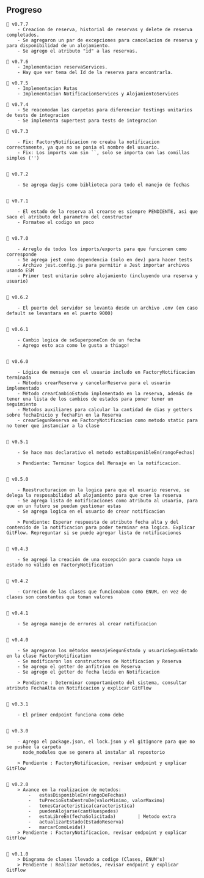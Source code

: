 ## Progreso
    
    🔳 v0.7.7
        - Creacion de reserva, historial de reservas y delete de reserva completados.
        - Se agregaron un par de excepciones para cancelacion de reserva y para disponibilidad de un alojamiento.
        - Se agrego el atributo "id" a las reservas.

    🔳 v0.7.6
        - Implementacion reservaServices. 
        - Hay que ver tema del Id de la reserva para encontrarla.

    🔳 v0.7.5
        - Implementacion Rutas
        - Implementacion NotificacionServices y AlojamientoServices

    🔳 v0.7.4
        - Se reacomodan las carpetas para diferenciar testings unitarios de tests de integracion
        - Se implementa supertest para tests de integracion

    🔳 v0.7.3

        - Fix: FactoryNotificacion no creaba la notificacion correctamente, ya que no se ponia el nombre del usuario.
        - Fix: Los imports van sin ``, solo se importa con las comillas simples ('')


    🔳 v0.7.2

        - Se agrega dayjs como biblioteca para todo el manejo de fechas


    🔳 v0.7.1

        - El estado de la reserva al crearse es siempre PENDIENTE, asi que saco el atributo del parametro del constructor
        - Formateo el codigo un poco


    🔳 v0.7.0

        - Arreglo de todos los imports/exports para que funcionen como corresponde
        - Se agrega jest como dependencia (solo en dev) para hacer tests
        - Archivo jest.config.js para permitir a Jest importar archivos usando ESM
        - Primer test unitario sobre alojamiento (incluyendo una reserva y usuario)


    🔳 v0.6.2

        - El puerto del servidor se levanta desde un archivo .env (en caso default se levantara en el puerto 9000)


    🔳 v0.6.1

        - Cambio logica de seSuperponeCon de un fecha
        - Agrego esto aca como le gusta a thiago!


    🔳 v0.6.0

        - Lógica de mensaje con el usuario includo en FactoryNotificacion terminada
        - Métodos crearReserva y cancelarReserva para el usuario implementado
        - Método crearCambioEstado implementado en la reserva, además de tener una lista de los cambios de estados para poner tener un seguimiento
        - Metodos auxiliares para calcular la cantidad de dias y getters sobre fechaInicio y fechaFin en la Reserva
        - crearSegunReserva en FactoryNotificacion como metodo static para no tener que instanciar a la clase


    🔳 v0.5.1

        - Se hace mas declarativo el metodo estaDisponibleEn(rangoFechas)

        > Pendiente: Terminar logica del Mensaje en la notificacion.

    
    🔳 v0.5.0

        - Reestructuracion en la logica para que el usuario reserve, se delega la resposabilidad al alojamiento para que cree la reserva
        - Se agrega lista de notificaciones como atributo al usuario, para que en un futuro se puedan gestionar estas
        - Se agrega logica en el usuario de crear notificacion

        > Pendiente: Esperar respuesta de atributo fecha alta y del contenido de la notificacion para poder terminar esa logica. Explicar GitFlow. Repreguntar si se puede agregar lista de notificaciones


    🔳 v0.4.3

        - Se agregó la creación de una excepción para cuando haya un estado no válido en FactoryNotification


    🔳 v0.4.2

        - Correcion de las clases que funcionaban como ENUM, en vez de clases son constantes que toman valores


    🔳 v0.4.1

        - Se agrega manejo de errores al crear notificacion


    🔳 v0.4.0
        
        - Se agregaron los métodos mensajeSegunEstado y usuarioSegunEstado en la clase FactoryNotification
        - Se modificaron los constructores de Notificacion y Reserva
        - Se agrego el getter de anfitrion en Reserva
        - Se agrego el getter de fecha leida en Notificacion

        > Pendiente : Determinar comportamiento del sistema, consultar atributo FechaAlta en Notificacion y explicar GitFlow


    🔳 v0.3.1
        
        - El primer endpoint funciona como debe


    🔳 v0.3.0 
        
        - Agrego el package.json, el lock.json y el gitIgnore para que no se pushee la carpeta 
          node_modules que se genera al instalar al repostorio  

        > Pendiente : FactoryNotificacion, revisar endpoint y explicar GitFlow


    🔳 v0.2.0
        > Avance en la realizacion de metodos:
            -   estasDisponibleEn(rangoDeFechas)
            -   tuPrecioEstaDentroDe(valorMinimo, valorMaximo)
            -   tenesCaracteristica(caracteristica)
            -   puedenAlojarse(cantHuespedes)
            -   estaLibreEn(fechaSolicitada)        | Metodo extra
            -   actualizarEstado(EstadoReserva)
            -   marcarComoLeida()
        > Pendiente : FactoryNotificacion, revisar endpoint y explicar GitFlow
        

    🔳 v0.1.0 
        > Diagrama de clases llevado a codigo (Clases, ENUM's)
        > Pendiente : Realizar metodos, revisar endpoint y explicar GitFlow 